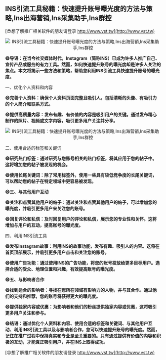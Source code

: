 ## **INS引流工具秘籍：快速提升账号曝光度的方法与策略,Ins出海营销,Ins采集助手,Ins群控**

[😍想了解推广相关软件的朋友请登录 http://www.vst.tw](http://www.vst.tw)

 <center><img src="https://vst.tw/MP4/tuiguang/png/2.png" alt="INS引流工具秘籍：快速提升账号曝光度的方法与策略,Ins出海营销,Ins采集助手,Ins群控"></center>

**😄导语：在当今社交媒体时代，Instagram（简称INS）已成为许多人推广自己、宣传产品或服务的有力工具。然而，如何快速提升账号的曝光度却是许多人关注的焦点。本文将揭示一些方法和策略，帮助您利用INS引流工具快速提升账号的曝光度。**

一、优化个人资料和内容

**😄完善个人资料：确保个人资料页面完整且吸引人。包括清晰的头像、有吸引力的个人简介和联系方式。**

**😄提供高质量内容：发布有趣、有价值的内容是吸引用户的关键。通过发布精心制作的照片、视频或文字内容，吸引更多用户关注并分享。**

 <center><img src="https://vst.tw/MP4/tuiguang/png/0.png" alt="INS引流工具秘籍：快速提升账号曝光度的方法与策略,Ins出海营销,Ins采集助手,Ins群控"></center>

二、使用合适的标签和关键词

**😄研究热门标签：通过研究与您账号相关的热门标签，将其应用于您的帖子中。这将增加您的帖子被发现的机会。**

**😄使用长尾关键词：除了常用标签外，使用一些具有较低竞争度的长尾关键词，可以帮助您的帖子在特定领域中更容易被发现。**

**😄三、与其他用户互动**

**😄关注和点赞其他用户的帖子：通过关注和点赞其他用户的帖子，可以增加您的曝光度，并吸引更多用户来关注您的账号。**

**😄回复评论和私信：及时回复用户的评论和私信，展示您的专业性和关怀。这将增加与用户的互动，提高账号的曝光度。**

四、利用INS引流工具

**😄发布Instagram故事：利用INS的故事功能，发布有趣、吸引人的内容。这将在首页顶部展示，并吸引更多用户点击和关注您的账号。**

**😄使用广告功能：通过使用INS的广告功能，将您的账号投放给更多目标用户。选择合适的受众、地理位置和兴趣，有效提高账号的曝光度。**

**😄五、与影响者合作**

**😄找到适合的影响者：寻找在您所在领域有影响力的人物，并与其合作。通过他们的支持和推荐，您的账号将获得更大的曝光度。**

**😄提供独家内容或优惠：为影响者和他们的粉丝提供独家内容或优惠，这将吸引更多用户关注和参与。**

**😄结语：通过优化个人资料和内容、使用合适的标签和关键词、与其他用户互动、利用INS引流工具以及与影响者合作，您可以快速提升账号的曝光度。然而，记住在推广过程中保持真实和专业是至关重要的。只有通过提供有价值的内容和积极的互动，才能真正吸引用户，并在INS上取得成功。**

[😍想了解推广相关软件的朋友请登录 http://www.vst.tw](http://www.vst.tw)



